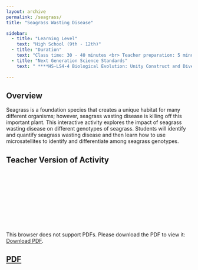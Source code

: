 ```yaml
---
layout: archive
permalink: /seagrass/
title: "Seagrass Wasting Disease"

sidebar:
  - title: "Learning Level"
    text: "High School (9th - 12th)"
  - title: "Duration"
    text: "Class time: 30 - 40 minutes <br> Teacher preparation: 5 minutes"
  - title: "Next Generation Science Standards"
    text: " ****HS-LS4-4 Biological Evolution: Unity Construct and Diversity** Construct and Diversity an explanation based on evidence for how natural selection leads to adaptation of populations. <br>  **HS-ESS3-6 Earth and Human Activity** Use a computational representation to illustrate the relationships among Earth systems and how those relationships are being modified due to human activity."
    
---
```


## Overview 

Seagrass is a foundation species that creates a unique habitat for many different organisms; however, seagrass
wasting disease is killing off this important plant. This interactive activity explores the impact of seagrass wasting disease on different genotypes of seagrass. Students will identify and quantify seagrass wasting disease and then
learn how to use microsatellites to identify and differentiate among seagrass genotypes.

## Teacher Version of Activity

<object data="https://github.com/EvolutionWorkshop/EvolutionWorkshop.github.io/blob/master/assets/activityPDF/seagrassWastingDiseaseActivity.pdf" type="application/pdf" width="700px" height="700px">
    <embed src="https://github.com/EvolutionWorkshop/EvolutionWorkshop.github.io/blob/master/assets/activityPDF/seagrassWastingDiseaseActivity.pdf">
        <p>This browser does not support PDFs. Please download the PDF to view it: <a href="https://github.com/EvolutionWorkshop/EvolutionWorkshop.github.io/blob/master/assets/activityPDF/seagrassWastingDiseaseActivity.pdf">Download PDF</a>.</p>
</object>

## [PDF](https://github.com/EvolutionWorkshop/EvolutionWorkshop.github.io/blob/master/assets/activityPDF/nonGeneticInheritanceActivity.pdf)


